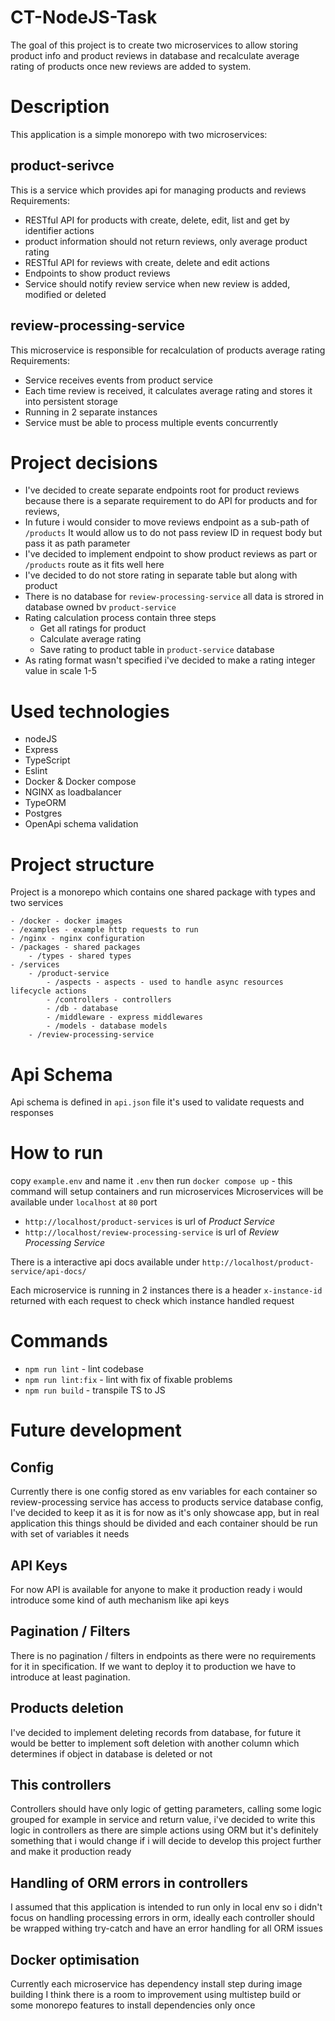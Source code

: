 # CT-NodeJS-Task
The goal of this project is to create two microservices to allow storing product info and product reviews
in database and recalculate average rating of products once new reviews are added to system.


# Description
This application is a simple monorepo with two microservices:

## product-serivce
This is a service which provides api for managing products and reviews 
Requirements:
- RESTful API for products with create, delete, edit, list and get by
  identifier actions
- product information should not return reviews, only average
  product rating
- RESTful API for reviews with create, delete and edit actions
- Endpoints to show product reviews
- Service should notify review service when new review is added,
  modified or deleted

## review-processing-service 
This microservice is responsible for recalculation of products average rating
Requirements:
- Service receives events from product service
- Each time review is received, it calculates average rating and stores it
  into persistent storage
- Running in 2 separate instances
- Service must be able to process multiple events concurrently

# Project decisions
- I've decided to create separate endpoints root for product reviews because there is a separate 
requirement to do API for products and for reviews, 
- In future i would consider to move reviews endpoint as a sub-path of `/products` 
It would allow us to do not pass review ID in request body but pass it as path parameter
- I've decided to implement endpoint to show product reviews as part or `/products` route as it fits well here
- I've decided to do not store rating in separate table but along with product
- There is no database for `review-processing-service` all data is strored in database owned bv `product-service`
- Rating calculation process contain three steps
    - Get all ratings for product
    - Calculate average rating
    - Save rating to product table in `product-service` database
- As rating format wasn't specified i've decided to make a rating integer value in scale 1-5


# Used technologies
- nodeJS
- Express
- TypeScript
- Eslint
- Docker & Docker compose
- NGINX as loadbalancer
- TypeORM
- Postgres
- OpenApi schema validation

# Project structure
Project is a monorepo which contains one shared package with types and two services

```
- /docker - docker images
- /examples - example http requests to run 
- /nginx - nginx configuration
- /packages - shared packages
    - /types - shared types
- /services
    - /product-service
        - /aspects - aspects - used to handle async resources lifecycle actions
        - /controllers - controllers
        - /db - database
        - /middleware - express middlewares
        - /models - database models
    - /review-processing-service
```

# Api Schema
Api schema is defined in `api.json` file it's used to validate requests and responses


# How to run
copy `example.env` and name it `.env` then run
`docker compose up` - this command will setup containers and run microservices
Microservices will be available under `localhost` at `80` port
- `http://localhost/product-services` is url of *Product Service*
- `http://localhost/review-processing-service` is url of *Review Processing Service*

There is a interactive api docs available under `http://localhost/product-service/api-docs/`

Each microservice is running in 2 instances there is a header `x-instance-id` returned with each request
to check which instance handled request

# Commands
- `npm run lint` - lint codebase
- `npm run lint:fix` - lint with fix of fixable problems
- `npm run build` - transpile TS to JS

# Future development
## Config 
Currently there is one config stored as env variables for each container 
so review-processing service has access to products service database config, 
I've decided to keep it as it is for now as it's only showcase app, 
but in real application this things should be divided and each container should be run with set of variables it needs

## API Keys
For now API is available for anyone to make it production ready i would introduce
some kind of auth mechanism like api keys

## Pagination / Filters
There is no pagination / filters in endpoints as there were no requirements for it 
in specification. If we want to deploy it to production we have to introduce
at least pagination.

## Products deletion
I've decided to implement deleting records from database, for future it would be 
better to implement soft deletion with another column which determines if object in
database is deleted or not

## This controllers
Controllers should have only logic of getting parameters, calling some logic grouped
for example in service and return value, i've decided to write this logic in controllers
as there are simple actions using ORM but it's definitely something that i would change
if i will decide to develop this project further and make it production
ready

## Handling of ORM errors in controllers
I assumed that this application is intended to run only in local env so i didn't focus
on handling processing errors in orm, ideally each controller should be wrapped withing
try-catch and have an error handling for all ORM issues

## Docker optimisation
Currently each microservice has dependency install step during image building
I think there is a room to improvement using multistep build or some monorepo
features to install dependencies only once 
